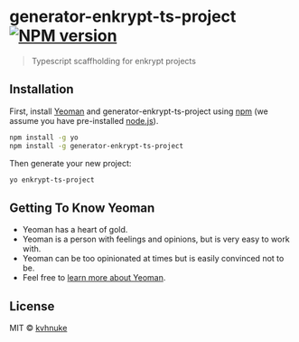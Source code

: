 # generator-enkrypt-ts-project [![NPM version][npm-image]][npm-url]
> Typescript scaffholding for enkrypt projects

## Installation

First, install [Yeoman](http://yeoman.io) and generator-enkrypt-ts-project using [npm](https://www.npmjs.com/) (we assume you have pre-installed [node.js](https://nodejs.org/)).

```bash
npm install -g yo
npm install -g generator-enkrypt-ts-project
```

Then generate your new project:

```bash
yo enkrypt-ts-project
```

## Getting To Know Yeoman

 * Yeoman has a heart of gold.
 * Yeoman is a person with feelings and opinions, but is very easy to work with.
 * Yeoman can be too opinionated at times but is easily convinced not to be.
 * Feel free to [learn more about Yeoman](http://yeoman.io/).

## License

MIT © [kvhnuke]()


[npm-image]: https://badge.fury.io/js/generator-enkrypt-ts-project.svg
[npm-url]: https://npmjs.org/package/generator-enkrypt-ts-project
[travis-image]: https://travis-ci.com/enkryptcom/generator-enkrypt-ts-project.svg?branch=master
[travis-url]: https://travis-ci.com/enkryptcom/generator-enkrypt-ts-project
[daviddm-image]: https://david-dm.org/enkryptcom/generator-enkrypt-ts-project.svg?theme=shields.io
[daviddm-url]: https://david-dm.org/enkryptcom/generator-enkrypt-ts-project
